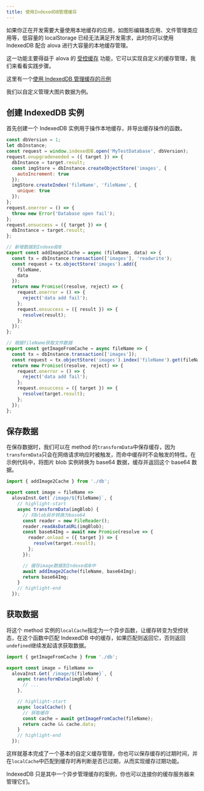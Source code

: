 ```yaml
---
title: 使用IndexedDB管理缓存
---
```


如果你正在开发需要大量使用本地缓存的应用，如图形编辑类应用、文件管理类应用等，低容量的 localStorage 已经无法满足开发需求，此时你可以使用 IndexedDB 配合 alova 进行大容量的本地缓存管理。

这一功能主要得益于 alova 的 [受控缓存](/v2/tutorial/cache/controlled-cache) 功能，它可以实现自定义的缓存管理，我们来看看实践步骤。

这里有一个[使用 IndexedDB 管理缓存的示例](/v2/tutorial/example/controlled-cache-by-indexeddb)

我们以自定义管理大图片数据为例。

## 创建 IndexedDB 实例

首先创建一个 IndexedDB 实例用于操作本地缓存，并导出缓存操作的函数。

```javascript title=db.js
const dbVersion = 1;
let dbInstance;
const request = window.indexedDB.open('MyTestDatabase', dbVersion);
request.onupgradeneeded = ({ target }) => {
  dbInstance = target.result;
  const imgStore = dbInstance.createObjectStore('images', {
    autoIncrement: true
  });
  imgStore.createIndex('fileName', 'fileName', {
    unique: true
  });
};
request.onerror = () => {
  throw new Error('Database open fail');
};
request.onsuccess = ({ target }) => {
  dbInstance = target.result;
};

// 新增数据到IndexedDB
export const addImage2Cache = async (fileName, data) => {
  const tx = dbInstance.transaction(['images'], 'readwrite');
  const request = tx.objectStore('images').add({
    fileName,
    data
  });
  return new Promise((resolve, reject) => {
    request.onerror = () => {
      reject('data add fail');
    };
    request.onsuccess = ({ result }) => {
      resolve(result);
    };
  });
};

// 根据fileName获取文件数据
export const getImageFromCache = async fileName => {
  const tx = dbInstance.transaction(['images']);
  const request = tx.objectStore('images').index('fileName').get(fileName);
  return new Promise((resolve, reject) => {
    request.onerror = () => {
      reject('data add fail');
    };
    request.onsuccess = ({ target }) => {
      resolve(target.result);
    };
  });
};
```

## 保存数据

在保存数据时，我们可以在 method 的`transformData`中保存缓存，因为`transformData`只会在网络请求响应时被触发，而命中缓存时不会触发的特性。在示例代码中，将图片 blob 实例转换为 base64 数据，缓存并返回这个 base64 数据。

```javascript api.js
import { addImage2Cache } from './db';

export const image = fileName =>
  alovaInst.Get(`/image/${fileName}`, {
    // highlight-start
    async transformData(imgBlob) {
      // 将blob异步转换为base64
      const reader = new FileReader();
      reader.readAsDataURL(imgBlob);
      const base64Img = await new Promise(resolve => {
        reader.onload = ({ target }) => {
          resolve(target.result);
        };
      });

      // 缓存image数据到IndexedDB中
      await addImage2Cache(fileName, base64Img);
      return base64Img;
    }
    // highlight-end
  });
```

## 获取数据

将这个 method 实例的`localCache`指定为一个异步函数，让缓存转变为受控状态，在这个函数中匹配 IndexedDB 中的缓存，如果匹配则返回它，否则返回`undefined`继续发起请求获取数据。

```javascript title=api.js
import { getImageFromCache } from './db';

export const image = fileName =>
  alovaInst.Get(`/image/${fileName}`, {
    async transformData(imgBlob) {
      // ...
    },

    // highlight-start
    async localCache() {
      // 获取缓存
      const cache = await getImageFromCache(fileName);
      return cache && cache.data;
    }
    // highlight-end
  });
```

这样就基本完成了一个基本的自定义缓存管理，你也可以保存缓存的过期时间，并在`localCache`中匹配到缓存时再判断是否已过期，从而实现缓存过期功能。

IndexedDB 只是其中一个异步管理缓存的案例，你也可以连接你的缓存服务器来管理它们。
